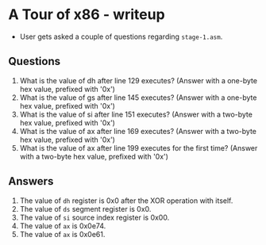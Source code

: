 # A Tour of x86 - writeup

- User gets asked a couple of questions regarding `stage-1.asm`.

## Questions
1. What is the value of dh after line 129 executes? (Answer with a one-byte hex value, prefixed with '0x')
2. What is the value of gs after line 145 executes? (Answer with a one-byte hex value, prefixed with '0x')
3. What is the value of si after line 151 executes? (Answer with a two-byte hex value, prefixed with '0x')
4. What is the value of ax after line 169 executes? (Answer with a two-byte hex value, prefixed with '0x')
5. What is the value of ax after line 199 executes for the first time? (Answer with a two-byte hex value, prefixed with '0x')

## Answers

1. The value of `dh` register is 0x0 after the XOR operation with itself.
2. The value of `ds` segment register is 0x0.
3. The value of `si` source index register is 0x00.
4. The value of `ax` is 0x0e74.
5. The value of `ax` is 0x0e61.
